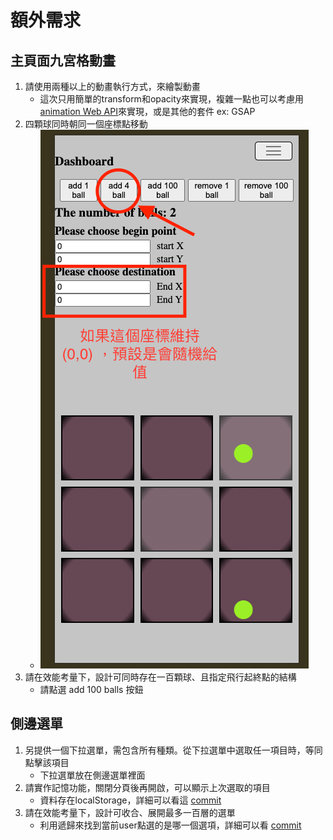 

# 額外需求

## 主頁面九宮格動畫
1. 請使用兩種以上的動畫執行方式，來繪製動畫
   - 這次只用簡單的transform和opacity來實現，複雜一點也可以考慮用 [animation Web API](https://developer.mozilla.org/en-US/docs/Web/API/Animation)來實現，或是其他的套件 ex: GSAP
2. 四顆球同時朝同一個座標點移動
   - ![img.png](pic1.png)
3. 請在效能考量下，設計可同時存在一百顆球、且指定飛行起終點的結構
   - 請點選 add 100 balls 按鈕

## 側邊選單
1. 另提供一個下拉選單，需包含所有種類。從下拉選單中選取任一項目時，等同點擊該項目
   - 下拉選單放在側邊選單裡面
2. 請實作記憶功能，關閉分頁後再開啟，可以顯示上次選取的項目
   - 資料存在localStorage，詳細可以看這 [commit](https://github.com/andy5566w/Neutec-Project/commit/7ce3d436bc05fe4a624b528f6b38d990744b11b1)
3. 請在效能考量下，設計可收合、展開最多一百層的選單
   - 利用遞歸來找到當前user點選的是哪一個選項，詳細可以看 [commit](https://github.com/andy5566w/Neutec-Project/commit/dc908ee7e5ea2f67b1d192556936f0a3399a2275)